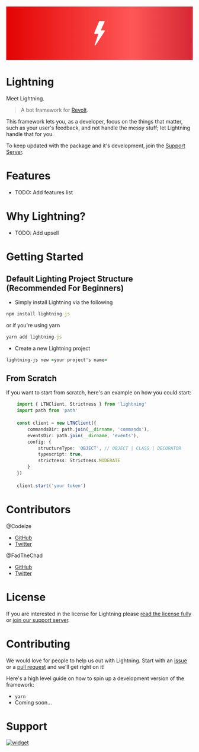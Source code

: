 ![Lightning Banner](assets/Lightning-Banner.png)
# Lightning

Meet Lightning. 

> A bot framework for [Revolt](https://revolt.chat). 

This framework lets you, as a developer, focus on the things that matter, such as your user's feedback, and not handle the messy stuff; let Lightning handle that for you.

To keep updated with the package and it's development, join the [Support Server](#support).

# Features
- TODO: Add features list

# Why Lightning?
- TODO: Add upsell

# Getting Started
## Default Lighting Project Structure (Recommended For Beginners)
- Simply install Lightning via the following
```cmd
npm install lightning-js
```
or if you're using yarn
```cmd
yarn add lightning-js
```

- Create a new Lightning project
```cmd
lightning-js new <your project's name>
```
## From Scratch
If you want to start from scratch, here's an example on how you could start:

```typescript
    import { LTNClient, Strictness } from 'lightning'
    import path from 'path'

    const client = new LTNClient({
        commandsDir: path.join(__dirname, 'commands'),
        eventsDir: path.join(__dirname, 'events'),
        config: {
            structureType: 'OBJECT', // OBJECT | CLASS | DECORATOR
            typescript: true,
            strictness: Strictness.MODERATE   
        }
    })

    client.start('your token')
```

# Contributors
@Codeize
- [GitHub](https://github.com/Codeize)
- [Twitter](https://twitter.com/Codeize)

@FadTheChad
- [GitHub](https://github.com/FadTheChad)
- [Twitter](https://twitter.com/DankML_Pk)


# License
If you are interested in the license for Lightning please [read the license fully](https://github.com/TeamNorden/legal/blob/main/LICENSE.md) or [join our support server](#support).

# Contributing
We would love for people to help us out with Lightning. Start with an [issue](https://github.com/TeamNorden/issues/new) or a [pull request](https://github.com/TeamNorden/pulls/new) and we'll get right on it!

Here's a high level guide on how to spin up a development version of the framework:
- `yarn`
- Coming soon...


# Support
[![widget](https://invidget.switchblade.xyz/854739172580655134)](https://discord.gg/7syTGCkZs8)
